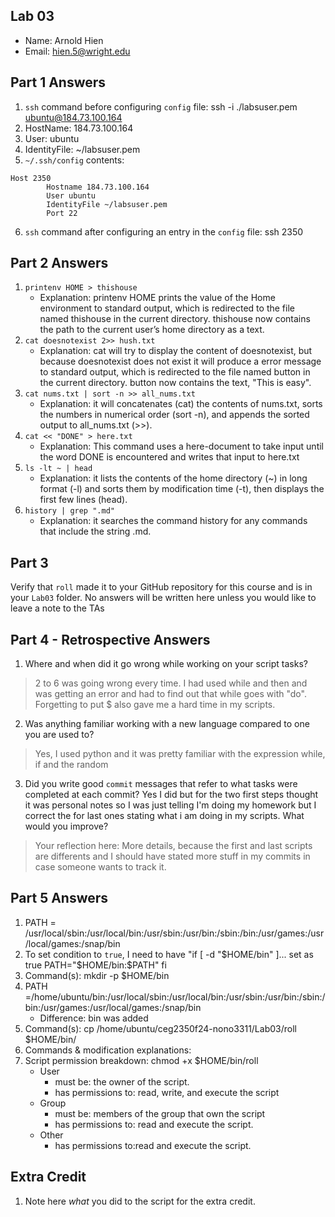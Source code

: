 ## Lab 03

- Name: Arnold Hien
- Email: hien.5@wright.edu

## Part 1 Answers

1. `ssh` command before configuring `config` file: ssh -i ./labsuser.pem ubuntu@184.73.100.164
2. HostName: 184.73.100.164
3. User:  ubuntu
4. IdentityFile: ~/labsuser.pem
5. `~/.ssh/config` contents:

```
Host 2350
        Hostname 184.73.100.164
        User ubuntu
        IdentityFile ~/labsuser.pem
        Port 22
```

6. `ssh` command after configuring an entry in the `config` file: ssh 2350

## Part 2 Answers

1. `printenv HOME > thishouse`
   - Explanation: printenv HOME prints the value of the Home environment to standard output, which is redirected to the file named thishouse in the current directory. thishouse now contains the path to the current user’s home directory as a text.
2. `cat doesnotexist 2>> hush.txt`
   - Explanation: cat will try to display the content of doesnotexist, but because doesnotexist does not exist it will produce a error message to standard output, which is redirected to the file named button in the current directory. button now contains the text, "This is easy".
3. `cat nums.txt | sort -n >> all_nums.txt`
   - Explanation: it will concatenates (cat) the contents of nums.txt, sorts the numbers in numerical order (sort -n), and appends the sorted output to all_nums.txt (>>).
4. `cat << "DONE" > here.txt`
   - Explanation: This command uses a here-document to take input until the word DONE is encountered and writes that input to here.txt
5. `ls -lt ~ | head`
   - Explanation: it lists the contents of the home directory (~) in long format (-l) and sorts them by modification time (-t), then displays the first few lines (head).
6. `history | grep ".md"`
   - Explanation: it searches the command history for any commands that include the string .md.

## Part 3

Verify that `roll` made it to your GitHub repository for this course and is in your `Lab03` folder.  No answers will be written here unless you would like to leave a note to the TAs

## Part 4 - Retrospective Answers

1. Where and when did it go wrong while working on your script tasks?
> 2 to 6 was going wrong every time. I had used while and then and was getting an error and had to find out that while goes with "do". Forgetting to put $ also gave me a hard time in my scripts.
2. Was anything familiar working with a new language compared to one you are used to?
> Yes, I used python and it was pretty familiar with the expression while, if and the random
3. Did you write good `commit` messages that refer to what tasks were completed at each commit? Yes I did but for the two first steps  thought it was personal notes so I was just telling I'm doing my homework but I correct the for last ones stating what i am doing in my scripts.  What would you improve? 
> Your reflection here: More details, because the first and last scripts are differents and I should have stated more stuff in my commits in case someone wants to track it.

## Part 5 Answers

1. PATH = /usr/local/sbin:/usr/local/bin:/usr/sbin:/usr/bin:/sbin:/bin:/usr/games:/usr/local/games:/snap/bin
2. To set condition to `true`, I need to have "if [ -d "$HOME/bin" ]... set as true
    PATH="$HOME/bin:$PATH"
fi
3. Command(s): mkdir -p $HOME/bin
4. PATH =/home/ubuntu/bin:/usr/local/sbin:/usr/local/bin:/usr/sbin:/usr/bin:/sbin:/bin:/usr/games:/usr/local/games:/snap/bin
   - Difference: bin was added
5. Command(s): cp /home/ubuntu/ceg2350f24-nono3311/Lab03/roll $HOME/bin/
6. Commands & modification explanations:
7. Script permission breakdown: chmod +x $HOME/bin/roll
   - User
      - must be: the owner of the script.
      - has permissions to: read, write, and execute the script
   - Group
      - must be: members of the group that own the script
      - has permissions to: read and execute the script.
   - Other
      - has permissions to:read and execute the script.

## Extra Credit

1. Note here *what* you did to the script for the extra credit.
   
